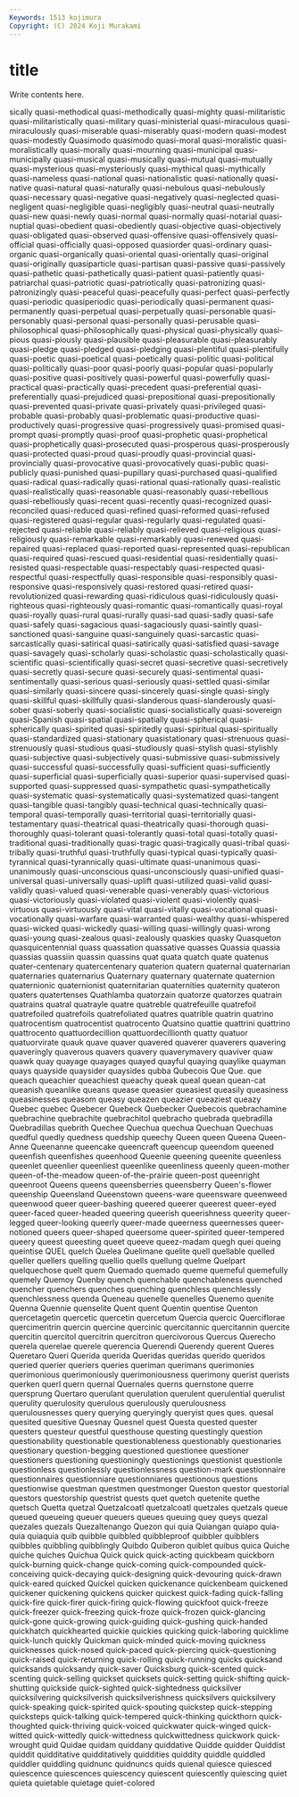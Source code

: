 ```yaml
---
Keywords: 1513 kojimura
Copyright: (C) 2024 Koji Murakami
---
```


# title

Write contents here.



sically quasi-methodical
quasi-methodically quasi-mighty quasi-militaristic quasi-militaristically quasi-military quasi-ministerial quasi-miraculous quasi-miraculously quasi-miserable quasi-miserably
quasi-modern quasi-modest quasi-modestly Quasimodo quasimodo quasi-moral quasi-moralistic quasi-moralistically quasi-morally quasi-mourning
quasi-municipal quasi-municipally quasi-musical quasi-musically quasi-mutual quasi-mutually quasi-mysterious quasi-mysteriously quasi-mythical quasi-mythically
quasi-nameless quasi-national quasi-nationalistic quasi-nationally quasi-native quasi-natural quasi-naturally quasi-nebulous quasi-nebulously quasi-necessary
quasi-negative quasi-negatively quasi-neglected quasi-negligent quasi-negligible quasi-negligibly quasi-neutral quasi-neutrally quasi-new quasi-newly
quasi-normal quasi-normally quasi-notarial quasi-nuptial quasi-obedient quasi-obediently quasi-objective quasi-objectively quasi-obligated quasi-observed
quasi-offensive quasi-offensively quasi-official quasi-officially quasi-opposed quasiorder quasi-ordinary quasi-organic quasi-organically quasi-oriental
quasi-orientally quasi-original quasi-originally quasiparticle quasi-partisan quasi-passive quasi-passively quasi-pathetic quasi-pathetically quasi-patient
quasi-patiently quasi-patriarchal quasi-patriotic quasi-patriotically quasi-patronizing quasi-patronizingly quasi-peaceful quasi-peacefully quasi-perfect quasi-perfectly
quasi-periodic quasiperiodic quasi-periodically quasi-permanent quasi-permanently quasi-perpetual quasi-perpetually quasi-personable quasi-personably quasi-personal
quasi-personally quasi-perusable quasi-philosophical quasi-philosophically quasi-physical quasi-physically quasi-pious quasi-piously quasi-plausible quasi-pleasurable
quasi-pleasurably quasi-pledge quasi-pledged quasi-pledging quasi-plentiful quasi-plentifully quasi-poetic quasi-poetical quasi-poetically quasi-politic
quasi-political quasi-politically quasi-poor quasi-poorly quasi-popular quasi-popularly quasi-positive quasi-positively quasi-powerful quasi-powerfully
quasi-practical quasi-practically quasi-precedent quasi-preferential quasi-preferentially quasi-prejudiced quasi-prepositional quasi-prepositionally quasi-prevented quasi-private
quasi-privately quasi-privileged quasi-probable quasi-probably quasi-problematic quasi-productive quasi-productively quasi-progressive quasi-progressively quasi-promised
quasi-prompt quasi-promptly quasi-proof quasi-prophetic quasi-prophetical quasi-prophetically quasi-prosecuted quasi-prosperous quasi-prosperously quasi-protected
quasi-proud quasi-proudly quasi-provincial quasi-provincially quasi-provocative quasi-provocatively quasi-public quasi-publicly quasi-punished quasi-pupillary
quasi-purchased quasi-qualified quasi-radical quasi-radically quasi-rational quasi-rationally quasi-realistic quasi-realistically quasi-reasonable quasi-reasonably
quasi-rebellious quasi-rebelliously quasi-recent quasi-recently quasi-recognized quasi-reconciled quasi-reduced quasi-refined quasi-reformed quasi-refused
quasi-registered quasi-regular quasi-regularly quasi-regulated quasi-rejected quasi-reliable quasi-reliably quasi-relieved quasi-religious quasi-religiously
quasi-remarkable quasi-remarkably quasi-renewed quasi-repaired quasi-replaced quasi-reported quasi-represented quasi-republican quasi-required quasi-rescued
quasi-residential quasi-residentially quasi-resisted quasi-respectable quasi-respectably quasi-respected quasi-respectful quasi-respectfully quasi-responsible quasi-responsibly
quasi-responsive quasi-responsively quasi-restored quasi-retired quasi-revolutionized quasi-rewarding quasi-ridiculous quasi-ridiculously quasi-righteous quasi-righteously
quasi-romantic quasi-romantically quasi-royal quasi-royally quasi-rural quasi-rurally quasi-sad quasi-sadly quasi-safe quasi-safely
quasi-sagacious quasi-sagaciously quasi-saintly quasi-sanctioned quasi-sanguine quasi-sanguinely quasi-sarcastic quasi-sarcastically quasi-satirical quasi-satirically
quasi-satisfied quasi-savage quasi-savagely quasi-scholarly quasi-scholastic quasi-scholastically quasi-scientific quasi-scientifically quasi-secret quasi-secretive
quasi-secretively quasi-secretly quasi-secure quasi-securely quasi-sentimental quasi-sentimentally quasi-serious quasi-seriously quasi-settled quasi-similar
quasi-similarly quasi-sincere quasi-sincerely quasi-single quasi-singly quasi-skillful quasi-skillfully quasi-slanderous quasi-slanderously quasi-sober
quasi-soberly quasi-socialistic quasi-socialistically quasi-sovereign quasi-Spanish quasi-spatial quasi-spatially quasi-spherical quasi-spherically quasi-spirited
quasi-spiritedly quasi-spiritual quasi-spiritually quasi-standardized quasi-stationary quasistationary quasi-strenuous quasi-strenuously quasi-studious quasi-studiously
quasi-stylish quasi-stylishly quasi-subjective quasi-subjectively quasi-submissive quasi-submissively quasi-successful quasi-successfully quasi-sufficient quasi-sufficiently
quasi-superficial quasi-superficially quasi-superior quasi-supervised quasi-supported quasi-suppressed quasi-sympathetic quasi-sympathetically quasi-systematic quasi-systematically
quasi-systematized quasi-tangent quasi-tangible quasi-tangibly quasi-technical quasi-technically quasi-temporal quasi-temporally quasi-territorial quasi-territorially
quasi-testamentary quasi-theatrical quasi-theatrically quasi-thorough quasi-thoroughly quasi-tolerant quasi-tolerantly quasi-total quasi-totally quasi-traditional
quasi-traditionally quasi-tragic quasi-tragically quasi-tribal quasi-tribally quasi-truthful quasi-truthfully quasi-typical quasi-typically quasi-tyrannical
quasi-tyrannically quasi-ultimate quasi-unanimous quasi-unanimously quasi-unconscious quasi-unconsciously quasi-unified quasi-universal quasi-universally quasi-uplift
quasi-utilized quasi-valid quasi-validly quasi-valued quasi-venerable quasi-venerably quasi-victorious quasi-victoriously quasi-violated quasi-violent
quasi-violently quasi-virtuous quasi-virtuously quasi-vital quasi-vitally quasi-vocational quasi-vocationally quasi-warfare quasi-warranted quasi-wealthy
quasi-whispered quasi-wicked quasi-wickedly quasi-willing quasi-willingly quasi-wrong quasi-young quasi-zealous quasi-zealously quaskies
quasky Quasqueton quasquicentennial quass quassation quassative quasses Quassia quassia quassias
quassiin quassin quassins quat quata quatch quate quatenus quater-centenary quatercentenary
quaterion quatern quaternal quaternarian quaternaries quaternarius Quaternary quaternary quaternate quaternion
quaternionic quaternionist quaternitarian quaternities quaternity quateron quaters quatertenses Quathlamba quatorzain
quatorze quatorzes quatrain quatrains quatral quatrayle quatre quatreble quatrefeuille quatrefoil
quatrefoiled quatrefoils quatrefoliated quatres quatrible quatrin quatrino quatrocentism quatrocentist quatrocento
Quatsino quattie quattrini quattrino quattrocento quattuordecillion quattuordecillionth quatty quatuor quatuorvirate
quauk quave quaver quavered quaverer quaverers quavering quaveringly quaverous quavers
quavery quaverymavery quaviver quaw quawk quay quayage quayages quayed quayful
quaying quaylike quayman quays quayside quaysider quaysides qubba Qubecois Que
Que. que queach queachier queachiest queachy queak queal quean quean-cat
queanish queanlike queans quease queasier queasiest queasily queasiness queasinesses queasom
queasy queazen queazier queaziest queazy Quebec quebec Quebecer Quebeck Quebecker
Quebecois quebrachamine quebrachine quebrachite quebrachitol quebracho quebrada quebradilla Quebradillas quebrith
Quechee Quechua quechua Quechuan Quechuas quedful quedly quedness quedship queechy
Queen queen Queena Queen-Anne Queenanne queencake queencraft queencup queendom queened
queenfish queenfishes queenhood Queenie queening queenite queenless queenlet queenlier queenliest
queenlike queenliness queenly queen-mother queen-of-the-meadow queen-of-the-prairie queen-post queenright queenroot Queens
queens queensberries queensberry Queen's-flower queenship Queensland Queenstown queens-ware queensware queenweed
queenwood queer queer-bashing queered queerer queerest queer-eyed queer-faced queer-headed queering
queerish queerishness queerity queer-legged queer-looking queerly queer-made queerness queernesses queer-notioned
queers queer-shaped queersome queer-spirited queer-tempered queery queest queesting queet queeve
queez-madam quegh quei queing queintise QUEL quelch Quelea Quelimane quelite
quell quellable quelled queller quellers quelling quellio quells quellung quelme
Quelpart quelquechose quelt quem Quemado quemado queme quemeful quemefully quemely
Quemoy Quenby quench quenchable quenchableness quenched quencher quenchers quenches quenching
quenchless quenchlessly quenchlessness quenda Queneau quenelle quenelles Quenemo quenite Quenna
Quennie quenselite Quent quent Quentin quentise Quenton quercetagetin quercetic quercetin
quercetum Quercia quercic Querciflorae quercimeritrin quercin quercine quercinic quercitannic quercitannin
quercite quercitin quercitol quercitrin quercitron quercivorous Quercus Querecho querela querelae
querele querencia Querendi Querendy querent Queres Queretaro Queri Querida querida
Queridas queridas querido queridos queried querier queriers queries queriman querimans
querimonies querimonious querimoniously querimoniousness querimony querist querists querken querl quern
quernal Quernales querns quernstone querre quersprung Quertaro querulant querulation querulent
querulential querulist querulity querulosity querulous querulously querulousness querulousnesses query querying
queryingly queryist ques ques. quesal quesited quesitive Quesnay Quesnel quest
Questa quested quester questers questeur questful questhouse questing questingly question
questionability questionable questionableness questionably questionaries questionary question-begging questioned questionee questioner
questioners questioning questioningly questionings questionist questionle questionless questionlessly questionlessness question-mark
questionnaire questionnaires questionniare questionniares questionous questions questionwise questman questmen questmonger
Queston questor questorial questors questorship questrist quests quet quetch quetenite
quethe quetsch Quetta quetzal Quetzalcoatl quetzalcoatl quetzales quetzals queue queued
queueing queuer queuers queues queuing quey queys quezal quezales quezals
Quezaltenango Quezon qui quia Quiangan quiapo quia-quia quiaquia quib quibble
quibbled quibbleproof quibbler quibblers quibbles quibbling quibblingly Quibdo Quiberon quiblet
quibus quica Quiche quiche quiches Quichua Quick quick quick-acting quickbeam
quickborn quick-burning quick-change quick-coming quick-compounded quick-conceiving quick-decaying quick-designing quick-devouring quick-drawn
quick-eared quicked Quickel quicken quickenance quickenbeam quickened quickener quickening quickens
quicker quickest quick-fading quick-falling quick-fire quick-firer quick-firing quick-flowing quickfoot quick-freeze
quick-freezer quick-freezing quick-froze quick-frozen quick-glancing quick-gone quick-growing quick-guiding quick-gushing quick-handed
quickhatch quickhearted quickie quickies quicking quick-laboring quicklime quick-lunch quickly Quickman
quick-minded quick-moving quickness quicknesses quick-nosed quick-paced quick-piercing quick-questioning quick-raised quick-returning
quick-rolling quick-running quicks quicksand quicksands quicksandy quick-saver Quicksburg quick-scented quick-scenting
quick-selling quickset quicksets quick-setting quick-shifting quick-shutting quickside quick-sighted quick-sightedness quicksilver
quicksilvering quicksilverish quicksilverishness quicksilvers quicksilvery quick-speaking quick-spirited quick-spouting quickstep quick-stepping
quicksteps quick-talking quick-tempered quick-thinking quickthorn quick-thoughted quick-thriving quick-voiced quickwater quick-winged
quick-witted quick-wittedly quick-wittedness quickwittedness quickwork quick-wrought quid Quidae quidam quiddany
quiddative Quidde quidder Quiddist quiddit quidditative quidditatively quiddities quiddity quiddle
quiddled quiddler quiddling quidnunc quidnuncs quids quienal quiesce quiesced quiescence
quiescences quiescency quiescent quiescently quiescing quiet quieta quietable quietage quiet-colored
